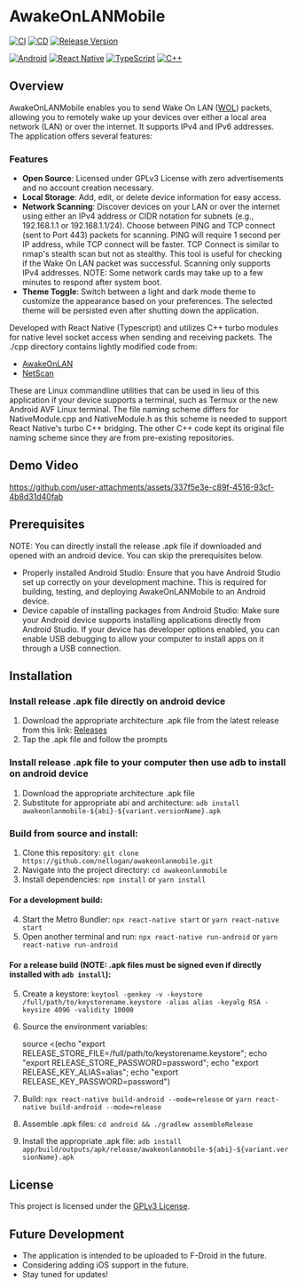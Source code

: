 # AwakeOnLANMobile

[![CI](https://github.com/nellogan/AwakeOnLANMobile/actions/workflows/CI.yml/badge.svg)](https://github.com/nellogan/AwakeOnLANMobile/actions/workflows/CI.yml)
[![CD](https://github.com/nellogan/AwakeOnLANMobile/actions/workflows/CD.yml/badge.svg)](https://github.com/nellogan/AwakeOnLANMobile/actions/workflows/CD.yml)
[![Release Version](https://img.shields.io/github/v/release/nellogan/awakeonlanmobile?sort=semver)](https://github.com/nellogan/AwakeOnLANMobile/releases)

[![Android](https://img.shields.io/badge/Android-3DDC84?logo=android&logoColor=white)](#)
[![React Native](https://img.shields.io/badge/React_Native-%2320232a.svg?logo=react&logoColor=%2361DAFB)](#)
[![TypeScript](https://img.shields.io/badge/TypeScript-3178C6?logo=typescript&logoColor=fff)](#)
[![C++](https://img.shields.io/badge/C++-%2300599C.svg?logo=c%2B%2B&logoColor=white)](#)

## Overview

AwakeOnLANMobile enables you to send Wake On LAN ([WOL](https://en.wikipedia.org/wiki/Wake-on-LAN)) packets, allowing you to remotely wake up your devices over either a local area network (LAN) or over the internet. It supports IPv4 and IPv6 addresses. The application offers several features:

### Features

- **Open Source**: Licensed under GPLv3 License with zero advertisements and no account creation necessary.
- **Local Storage**: Add, edit, or delete device information for easy access.
- **Network Scanning**: Discover devices on your LAN or over the internet using either an IPv4 address or CIDR notation for subnets (e.g., 192.168.1.1 or 192.168.1.1/24). Choose between PING and TCP connect (sent to Port 443) packets for scanning. PING will require 1 second per IP address, while TCP connect will be faster. TCP Connect is similar to nmap's stealth scan but not as stealthy. This tool is useful for checking if the Wake On LAN packet was successful. Scanning only supports IPv4 addresses. NOTE: Some network cards may take up to a few minutes to respond after system boot.
- **Theme Toggle**: Switch between a light and dark mode theme to customize the appearance based on your preferences. The selected theme will be persisted even after shutting down the application.

Developed with React Native (Typescript) and utilizes C++ turbo modules for native level socket access when sending and receiving packets. The ./cpp directory contains lightly modified code from:

- [AwakeOnLAN](https://github.com/nellogan/awakeonlan)
- [NetScan](https://github.com/nellogan/netscan)

These are Linux commandline utilities that can be used in lieu of this application if your device supports a terminal, such as Termux or the new Android AVF Linux terminal. The file naming scheme differs for NativeModule.cpp and NativeModule.h as this scheme is needed to support React Native's turbo C++ bridging. The other C++ code kept its original file naming scheme since they are from pre-existing repositories.

## Demo Video

https://github.com/user-attachments/assets/337f5e3e-c89f-4516-93cf-4b8d31d40fab

## Prerequisites

NOTE: You can directly install the release .apk file if downloaded and opened with an android device. You can skip the prerequisites below.

- Properly installed Android Studio: Ensure that you have Android Studio set up correctly on your development machine. This is required for building, testing, and deploying AwakeOnLANMobile to an Android device.
- Device capable of installing packages from Android Studio: Make sure your Android device supports installing applications directly from Android Studio. If your device has developer options enabled, you can enable USB debugging to allow your computer to install apps on it through a USB connection.

## Installation

### Install release .apk file directly on android device

1. Download the appropriate architecture .apk file from the latest release from this link: [Releases](https://github.com/nellogan/AwakeOnLANMobile/releases)
2. Tap the .apk file and follow the prompts

### Install release .apk file to your computer then use adb to install on android device

1. Download the appropriate architecture .apk file
2. Substitute for appropriate abi and architecture: `adb install awakeonlanmobile-${abi}-${variant.versionName}.apk`

### Build from source and install:

1. Clone this repository: `git clone https://github.com/nellogan/awakeonlanmobile.git`
2. Navigate into the project directory: `cd awakeonlanmobile`
3. Install dependencies: `npm install` or `yarn install`

#### For a development build:

4. Start the Metro Bundler: `npx react-native start` or `yarn react-native start`
5. Open another terminal and run: `npx react-native run-android` or `yarn react-native run-android`

#### For a release build (NOTE: .apk files must be signed even if directly installed with `adb install`):

5. Create a keystore: `keytool -genkey -v -keystore /full/path/to/keystorename.keystore -alias alias -keyalg RSA -keysize 4096 -validity 10000`
6. Source the environment variables:


    source <(echo "export RELEASE_STORE_FILE=/full/path/to/keystorename.keystore"; echo "export RELEASE_STORE_PASSWORD=password"; echo "export RELEASE_KEY_ALIAS=alias"; echo "export RELEASE_KEY_PASSWORD=password")


7. Build: `npx react-native build-android --mode=release` or `yarn react-native build-android --mode=release`
8. Assemble .apk files: `cd android && ./gradlew assembleRelease`
9. Install the appropriate .apk file: `adb install app/build/outputs/apk/release/awakeonlanmobile-${abi}-${variant.versionName}.apk`

## License

This project is licensed under the [GPLv3 License](./LICENSE).

## Future Development

- The application is intended to be uploaded to F-Droid in the future.
- Considering adding iOS support in the future.
- Stay tuned for updates!
